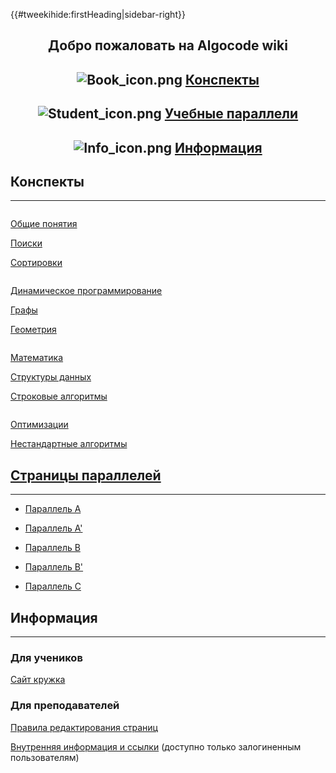 {{\#tweekihide:firstHeading|sidebar-right}}

<div class="jumbotron">

<h2 style="text-align: center;">

Добро пожаловать на Algocode wiki

</h2>

<div class="container-fluid">

<div class="row clearfix" style="width:100%;margin:auto;text-align:center">

<div class="col-md-4">

<h2>

![Book_icon.png](Book_icon.png "Book_icon.png")
<span class="dark_link">[Конспекты](Список_всех_категорий "wikilink")</span>

</h2>

</div>

<div class="col-md-4">

<h2>

![Student_icon.png](Student_icon.png "Student_icon.png")
<span class="dark_link">[Учебные параллели](Параллели "wikilink")</span>

</h2>

</div>

<div class="col-md-4">

<h2>

![Info_icon.png](Info_icon.png "Info_icon.png")
<span class="dark_link">[Информация](#Информация "wikilink")</span>

</h2>

</div>

</div>

</div>

</div>

## Конспекты

-----

<div style="display: inline-block; width:100%;">

<div class="col-md-4">

[Общие понятия](Список_всех_категорий#Общие_понятия "wikilink")

</div>

<div class="col-md-4">

[Поиски](Список_всех_категорий#Поиски "wikilink")

</div>

<div class="col-md-4">

[Сортировки](Список_всех_категорий#Сортировки "wikilink")

</div>

</div>

<div style="display: inline-block; width:100%;">

<div class="col-md-4">

[Динамическое
программирование](Список_всех_категорий#Динамическое_программирование "wikilink")

</div>

<div class="col-md-4">

[Графы](Список_всех_категорий#Графы "wikilink")

</div>

<div class="col-md-4">

[Геометрия](Список_всех_категорий#Геометрия "wikilink")

</div>

</div>

<div style="display: inline-block; width:100%;">

<div class="col-md-4">

[Математика](Список_всех_категорий#Математика "wikilink")

</div>

<div class="col-md-4">

[Структуры данных](Список_всех_категорий#Структуры_данных "wikilink")

</div>

<div class="col-md-4">

[Строковые
алгоритмы](Список_всех_категорий#Строковые_алгоритмы "wikilink")

</div>

</div>

<div style="display: inline-block; width:100%;">

<div class="col-md-6">

[Оптимизации](Список_всех_категорий#Оптимизации "wikilink")

</div>

<div class="col-md-6">

[Нестандартные
алгоритмы](Список_всех_категорий#Нестандартные_алгоритмы "wikilink")

</div>

## [Страницы параллелей](Параллели "wikilink")

-----

  - [Параллель А](Параллель_А "wikilink")

<!-- end list -->

  - [Параллель А'](Параллель_А' "wikilink")

<!-- end list -->

  - [Параллель B](Параллель_B "wikilink")

<!-- end list -->

  - [Параллель B'](Параллель_B' "wikilink")

<!-- end list -->

  - [Параллель C](Параллель_C "wikilink")

## Информация

-----

### Для учеников

[Сайт кружка](https://algocode.ru)

### Для преподавателей

[Правила редактирования
страниц](Правила_редактирования_страниц "wikilink")

[Внутренняя информация и
ссылки](Внутренняя_информация_и_ссылки "wikilink")
(доступно только залогиненным пользователям)